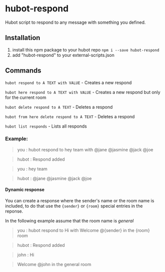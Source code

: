 # hubot-respond

Hubot script to respond to any message with something you defined.

## Installation


1. install this npm package to your hubot repo `npm i --save hubot-respond`
2. add "hubot-respond" to your external-scripts.json

## Commands

`hubot respond to A TEXT with VALUE` - Creates a new respond

`hubot here respond to A TEXT with VALUE` - Creates a new respond but only for the current room

`hubot delete respond to A TEXT` - Deletes a respond

`hubot from here delete respond to A TEXT` - Deletes a respond

`hubot list responds` - Lists all responds

### Example:

> you : hubot respond to hey team with @jane @jasmine @jack @joe

> hubot : Respond added

> you : hey team

> hubot : @jane @jasmine @jack @joe

#### Dynamic response

You can create a response where the sender's name or the room name is included, to do that use the `{sender}` or `{room}` special entries in the reponse.

In the following example assume that the room name is _general_

> you : hubot respond to Hi with Welcome @{sender} in the {room} room

> hubot : Respond added

> john : Hi

> Welcome @john in the general room
